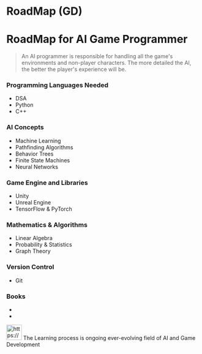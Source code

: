# RoadMap (GD)

# RoadMap for AI Game Programmer

> An AI programmer is responsible for handling all the game's environments and non-player characters. The more detailed the AI, the better the player's experience will be.
> 

### Programming Languages Needed

- DSA
- Python
- C++

### AI Concepts

- Machine Learning
- Pathfinding Algorithms
- Behavior Trees
- Finite State Machines
- Neural Networks

### Game Engine and Libraries

- Unity
- Unreal Engine
- TensorFlow & PyTorch

### Mathematics & Algorithms

- Linear Algebra
- Probability & Statistics
- Graph Theory

### Version Control

- Git

### Books

- 
- 

<aside>
<img src="https://www.notion.so/icons/clock_gray.svg" alt="https://www.notion.so/icons/clock_gray.svg" width="40px" /> The Learning process is ongoing ever-evolving field of AI and Game Development

</aside>